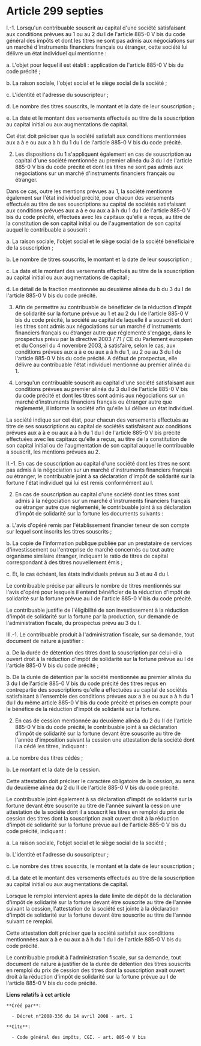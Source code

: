 # Article 299 septies

I.-1. Lorsqu'un contribuable souscrit au capital d'une société satisfaisant aux conditions prévues au 1 ou au 2 du I de
l'article 885-0 V bis du code général des impôts et dont les titres ne sont pas admis aux négociations sur un marché
d'instruments financiers français ou étranger, cette société lui délivre un état individuel qui mentionne : 

a. L'objet pour lequel il est établi : application de l'article 885-0 V bis du code précité ; 

b. La raison sociale, l'objet social et le siège social de la société ; 

c. L'identité et l'adresse du souscripteur ; 

d. Le nombre des titres souscrits, le montant et la date de leur souscription ; 

e. La date et le montant des versements effectués au titre de la souscription au capital initial ou aux augmentations de
capital. 

Cet état doit préciser que la société satisfait aux conditions mentionnées aux a à e ou aux a à h du 1 du I de l'article
885-0 V bis du code précité. 

2. Les dispositions du 1 s'appliquent également en cas de souscription au capital d'une société mentionnée au premier alinéa
du 3 du I de l'article 885-0 V bis du code précité et dont les titres ne sont pas admis aux négociations sur un marché
d'instruments financiers français ou étranger. 

Dans ce cas, outre les mentions prévues au 1, la société mentionne également sur l'état individuel précité, pour chacun des
versements effectués au titre de ses souscriptions au capital de sociétés satisfaisant aux conditions prévues aux a à e ou
aux a à h du 1 du I de l'article 885-0 V bis du code précité, effectués avec les capitaux qu'elle a reçus, au titre de la
constitution de son capital initial ou de l'augmentation de son capital auquel le contribuable a souscrit : 

a. La raison sociale, l'objet social et le siège social de la société bénéficiaire de la souscription ; 

b. Le nombre de titres souscrits, le montant et la date de leur souscription ; 

c. La date et le montant des versements effectués au titre de la souscription au capital initial ou aux augmentations de
capital ; 

d. Le détail de la fraction mentionnée au deuxième alinéa du b du 3 du I de l'article 885-0 V bis du code précité. 

3. Afin de permettre au contribuable de bénéficier de la réduction d'impôt de solidarité sur la fortune prévue au 1 et au 2
du I de l'article 885-0 V bis du code précité, la société au capital de laquelle il a souscrit et dont les titres sont admis
aux négociations sur un marché d'instruments financiers français ou étranger autre que réglementé s'engage, dans le
prospectus prévu par la directive 2003 / 71 / CE du Parlement européen et du Conseil du 4 novembre 2003, à satisfaire, selon
le cas, aux conditions prévues aux a à e ou aux a à h du 1, au 2 ou au 3 du I de l'article 885-0 V bis du code précité. A
défaut de prospectus, elle délivre au contribuable l'état individuel mentionné au premier alinéa du 1. 

4. Lorsqu'un contribuable souscrit au capital d'une société satisfaisant aux conditions prévues au premier alinéa du 3 du I
de l'article 885-0 V bis du code précité et dont les titres sont admis aux négociations sur un marché d'instruments
financiers français ou étranger autre que réglementé, il informe la société afin qu'elle lui délivre un état individuel. 

La société indique sur cet état, pour chacun des versements effectués au titre de ses souscriptions au capital de sociétés
satisfaisant aux conditions prévues aux a à e ou aux a à h du 1 du I de l'article 885-0 V bis précité effectuées avec les
capitaux qu'elle a reçus, au titre de la constitution de son capital initial ou de l'augmentation de son capital auquel le
contribuable a souscrit, les mentions prévues au 2. 

II.-1. En cas de souscription au capital d'une société dont les titres ne sont pas admis à la négociation sur un marché
d'instruments financiers français ou étranger, le contribuable joint à sa déclaration d'impôt de solidarité sur la fortune
l'état individuel qui lui est remis conformément au I. 

2. En cas de souscription au capital d'une société dont les titres sont admis à la négociation sur un marché d'instruments
financiers français ou étranger autre que réglementé, le contribuable joint à sa déclaration d'impôt de solidarité sur la
fortune les documents suivants : 

a. L'avis d'opéré remis par l'établissement financier teneur de son compte sur lequel sont inscrits les titres souscrits ; 

b. La copie de l'information publique publiée par un prestataire de services d'investissement ou l'entreprise de marché
concernés ou tout autre organisme similaire étranger, indiquant le ratio de titres de capital correspondant à des titres
nouvellement émis ; 

c. Et, le cas échéant, les états individuels prévus au 3 et au 4 du I. 

Le contribuable précise par ailleurs le nombre de titres mentionnés sur l'avis d'opéré pour lesquels il entend bénéficier de
la réduction d'impôt de solidarité sur la fortune prévue au I de l'article 885-0 V bis du code précité. 

Le contribuable justifie de l'éligibilité de son investissement à la réduction d'impôt de solidarité sur la fortune par la
production, sur demande de l'administration fiscale, du prospectus prévu au 3 du I. 

III.-1. Le contribuable produit à l'administration fiscale, sur sa demande, tout document de nature à justifier : 

a. De la durée de détention des titres dont la souscription par celui-ci a ouvert droit à la réduction d'impôt de solidarité
sur la fortune prévue au I de l'article 885-0 V bis du code précité ; 

b. De la durée de détention par la société mentionnée au premier alinéa du 3 du I de l'article 885-0 V bis du code précité
des titres reçus en contrepartie des souscriptions qu'elle a effectuées au capital de sociétés satisfaisant à l'ensemble des
conditions prévues aux a à e ou aux a à h du 1 du I du même article 885-0 V bis du code précité et prises en compte pour le
bénéfice de la réduction d'impôt de solidarité sur la fortune. 

2. En cas de cession mentionnée au deuxième alinéa du 2 du II de l'article 885-0 V bis du code précité, le contribuable joint
à sa déclaration d'impôt de solidarité sur la fortune devant être souscrite au titre de l'année d'imposition suivant la
cession une attestation de la société dont il a cédé les titres, indiquant : 

a. Le nombre des titres cédés ; 

b. Le montant et la date de la cession. 

Cette attestation doit préciser le caractère obligatoire de la cession, au sens du deuxième alinéa du 2 du II de l'article
885-0 V bis du code précité. 

Le contribuable joint également à sa déclaration d'impôt de solidarité sur la fortune devant être souscrite au titre de
l'année suivant la cession une attestation de la société dont il a souscrit les titres en remploi du prix de cession des
titres dont la souscription avait ouvert droit à la réduction d'impôt de solidarité sur la fortune prévue au I de l'article
885-0 V bis du code précité, indiquant : 

a. La raison sociale, l'objet social et le siège social de la société ; 

b. L'identité et l'adresse du souscripteur ; 

c. Le nombre des titres souscrits, le montant et la date de leur souscription ; 

d. La date et le montant des versements effectués au titre de la souscription au capital initial ou aux augmentations de
capital. 

Lorsque le remploi intervient après la date limite de dépôt de la déclaration d'impôt de solidarité sur la fortune devant
être souscrite au titre de l'année suivant la cession, l'attestation de la société est jointe à la déclaration d'impôt de
solidarité sur la fortune devant être souscrite au titre de l'année suivant ce remploi. 

Cette attestation doit préciser que la société satisfait aux conditions mentionnées aux a à e ou aux a à h du 1 du I de
l'article 885-0 V bis du code précité. 

Le contribuable produit à l'administration fiscale, sur sa demande, tout document de nature à justifier de la durée de
détention des titres souscrits en remploi du prix de cession des titres dont la souscription avait ouvert droit à la
réduction d'impôt de solidarité sur la fortune prévue au I de l'article 885-0 V bis du code précité.

**Liens relatifs à cet article**

	**Créé par**:

	  - Décret n°2008-336 du 14 avril 2008 - art. 1

	**Cite**:

	  - Code général des impôts, CGI. - art. 885-0 V bis
